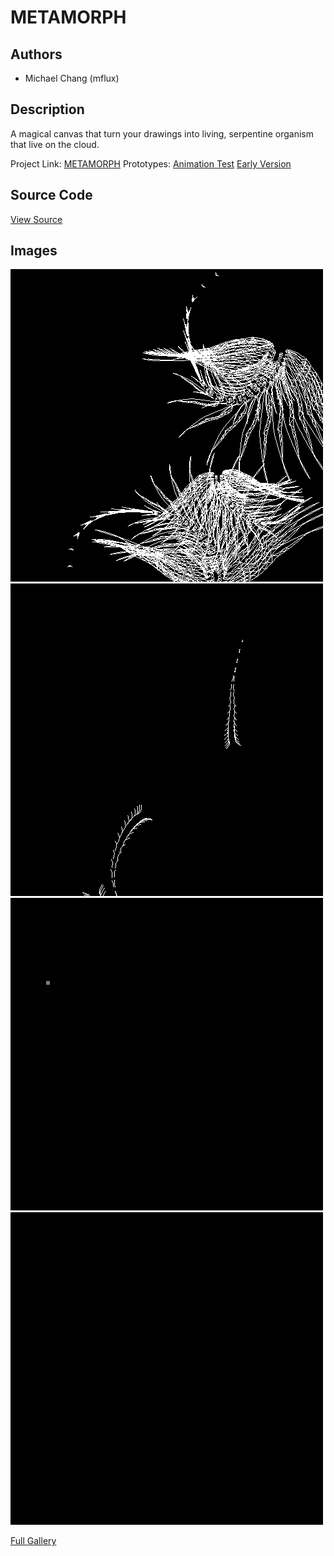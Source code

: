 # METAMORPH

## Authors
- Michael Chang (mflux)

## Description
A magical canvas that turn your drawings into living, serpentine organism that live on the cloud.

Project Link: [METAMORPH](http://drawcreature.appspot.com)
Prototypes: 
[Animation Test](https://dl.dropboxusercontent.com/u/705999/metamorph/serpentine.html)
[Early Version](https://dl.dropboxusercontent.com/u/705999/metamorph/metamorph.html)

## Source Code
[View Source](http://drawcreature.appspot.com/js/metamorph.js)

## Images
![Swimming](project_images/swimming6.gif?raw=true)
![Swimming](project_images/swimming11.gif?raw=true)
![Swimming](project_images/swimming14.gif?raw=true)
![Swimming](project_images/swimming3.gif?raw=true)

[Full Gallery](http://imgur.com/a/wcAvH)

